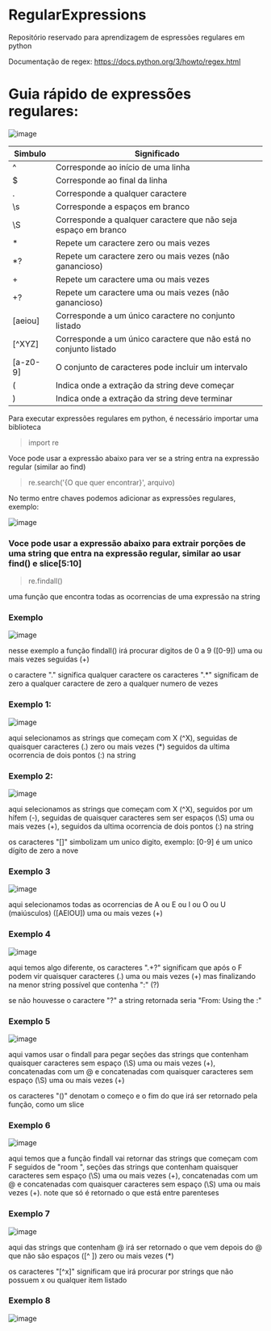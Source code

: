 # RegularExpressions
Repositório reservado para aprendizagem de espressões regulares em python

Documentação de regex: https://docs.python.org/3/howto/regex.html

# Guia rápido de expressões regulares:

![image](https://github.com/JBradachi/RegularExpressions/assets/105111795/a35b4a1a-93ca-49d7-a9cb-e88e808d7d9e)


| Simbulo | Significado|
| - | - |
| ^ | Corresponde ao início de uma linha |
| $ | Corresponde ao final da linha |
| . | Corresponde a qualquer caractere |
| \s | Corresponde a espaços em branco |
| \S | Corresponde a qualquer caractere que não seja espaço em branco |
| * | Repete um caractere zero ou mais vezes |
| *? | Repete um caractere zero ou mais vezes (não ganancioso) |
| + | Repete um caractere uma ou mais vezes |
| +? | Repete um caractere uma ou mais vezes (não ganancioso) |
| [aeiou] | Corresponde a um único caractere no conjunto listado |
| [^XYZ] | Corresponde a um único caractere que não está no conjunto listado | 
| [a-z0-9] | O conjunto de caracteres pode incluir um intervalo | 
| ( | Indica onde a extração da string deve começar | 
| ) | Indica onde a extração da string deve terminar | 

Para executar expressões regulares em python, é necessário importar uma biblioteca
> import re

Voce pode usar a expressão abaixo para ver se a string entra na expressão regular (similar ao find)
> re.search('\{O que quer encontrar\}', arquivo)

No termo entre chaves podemos adicionar as expressões regulares, exemplo:

![image](https://github.com/JBradachi/RegularExpressions/assets/105111795/4d23eda6-3b1a-418a-876b-47537486bae3)


### Voce pode usar a expressão abaixo para extrair porções de uma string que  entra na expressão regular, similar ao usar find() e slice[5:10]
> re.findall()

uma função que encontra todas as ocorrencias de uma expressão na string 

### Exemplo

![image](https://github.com/JBradachi/RegularExpressions/assets/105111795/6f03aaca-59e1-4033-88b6-8128175a7e3b)

nesse exemplo a função findall() irá procurar digitos de 0 a 9 ([0-9]) uma ou mais vezes seguidas (+)

o caractere "." significa qualquer caractere
os caracteres ".*" significam de zero a qualquer caractere de zero a qualquer numero de vezes

### Exemplo 1:

![image](https://github.com/JBradachi/RegularExpressions/assets/105111795/6d136452-d441-4ce3-90f6-28faef932a76)

aqui selecionamos as strings que começam com X (^X), seguidas de quaisquer caracteres (.) zero ou mais vezes (*) seguidos da ultima ocorrencia de dois pontos (:) na string


### Exemplo 2:

![image](https://github.com/JBradachi/RegularExpressions/assets/105111795/fdbd3c6d-3921-4916-8ce4-12a954759492)

aqui selecionamos as strings que começam com X (^X), seguidos por um hífem (-), seguidas de quaisquer caracteres sem ser espaços (\S) uma ou mais vezes (+), seguidos da ultima ocorrencia de dois pontos (:) na string

os caracteres "[]" simbolizam um unico digito, exemplo: [0-9] é um unico dígito de zero a nove

### Exemplo 3

![image](https://github.com/JBradachi/RegularExpressions/assets/105111795/6e9d4862-604e-4bc5-91ec-3854a98b6bd8)

aqui selecionamos todas as ocorrencias de A ou E ou I ou O ou U (maiúsculos) ([AEIOU]) uma ou mais vezes (+)

### Exemplo 4

![image](https://github.com/JBradachi/RegularExpressions/assets/105111795/d4d70f1d-654c-4a15-bb1f-2d5a8d6ce807)

aqui temos algo diferente, os caracteres ".+?" significam que após o F podem vir quaisquer caracteres (.) uma ou mais vezes (+) mas finalizando na menor string possível que contenha ":" (?)

se não houvesse o caractere "?" a string retornada seria "From: Using the :"


### Exemplo 5

![image](https://github.com/JBradachi/RegularExpressions/assets/105111795/bbaab7be-5727-4a3e-b72c-eb7e75fa92b9)

aqui vamos usar o findall para pegar seções das strings que contenham quaisquer caracteres sem espaço (\S) uma ou mais vezes (+), concatenadas com um @ e concatenadas com quaisquer caracteres sem espaço (\S) uma ou mais vezes (+)


os caracteres "()" denotam o começo e o fim do que irá ser retornado pela função, como um slice

### Exemplo 6

![image](https://github.com/JBradachi/RegularExpressions/assets/105111795/1e859ace-bac7-436e-b16c-965da78d88ea)

aqui temos que a função findall vai retornar das strings que começam com F seguidos de "room ", seções das strings que contenham quaisquer caracteres sem espaço (\S) uma ou mais vezes (+), concatenadas com um @ e concatenadas com quaisquer caracteres sem espaço (\S) uma ou mais vezes (+). note que só é retornado o que está entre parenteses


### Exemplo 7

![image](https://github.com/JBradachi/RegularExpressions/assets/105111795/591416c5-9275-435d-ba40-ad6d0982248f)

aqui das strings que contenham @ irá ser retornado o que vem depois do @  que não são espaços ([^ ]) zero ou mais vezes (*)

os caracteres "[^x]" significam que irá procurar por strings que não possuem x ou qualquer item listado

### Exemplo 8

![image](https://github.com/JBradachi/RegularExpressions/assets/105111795/6df74001-5e40-41e8-a9a0-de474c5ff2e1)



